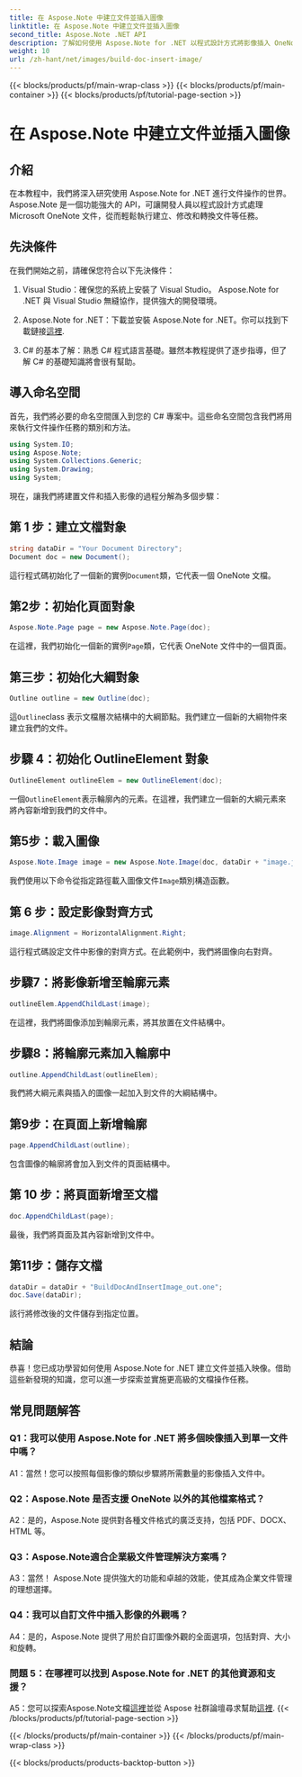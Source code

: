 ```yaml
---
title: 在 Aspose.Note 中建立文件並插入圖像
linktitle: 在 Aspose.Note 中建立文件並插入圖像
second_title: Aspose.Note .NET API
description: 了解如何使用 Aspose.Note for .NET 以程式設計方式將影像插入 OneNote 文件中。無縫文檔操作的簡單步驟。
weight: 10
url: /zh-hant/net/images/build-doc-insert-image/
---
```


{{< blocks/products/pf/main-wrap-class >}}
{{< blocks/products/pf/main-container >}}
{{< blocks/products/pf/tutorial-page-section >}}

# 在 Aspose.Note 中建立文件並插入圖像

## 介紹

在本教程中，我們將深入研究使用 Aspose.Note for .NET 進行文件操作的世界。 Aspose.Note 是一個功能強大的 API，可讓開發人員以程式設計方式處理 Microsoft OneNote 文件，從而輕鬆執行建立、修改和轉換文件等任務。 

## 先決條件

在我們開始之前，請確保您符合以下先決條件：

1. Visual Studio：確保您的系統上安裝了 Visual Studio。 Aspose.Note for .NET 與 Visual Studio 無縫協作，提供強大的開發環境。

2.  Aspose.Note for .NET：下載並安裝 Aspose.Note for .NET。你可以找到下載鏈接[這裡](https://releases.aspose.com/note/net/).

3. C# 的基本了解：熟悉 C# 程式語言基礎。雖然本教程提供了逐步指導，但了解 C# 的基礎知識將會很有幫助。

## 導入命名空間

首先，我們將必要的命名空間匯入到您的 C# 專案中。這些命名空間包含我們將用來執行文件操作任務的類別和方法。

```csharp
using System.IO;
using Aspose.Note;
using System.Collections.Generic;
using System.Drawing;
using System;
```

現在，讓我們將建置文件和插入影像的過程分解為多個步驟：

## 第 1 步：建立文檔對象

```csharp
string dataDir = "Your Document Directory";
Document doc = new Document();
```

這行程式碼初始化了一個新的實例`Document`類，它代表一個 OneNote 文檔。

## 第2步：初始化頁面對象

```csharp
Aspose.Note.Page page = new Aspose.Note.Page(doc);
```

在這裡，我們初始化一個新的實例`Page`類，它代表 OneNote 文件中的一個頁面。

## 第三步：初始化大綱對象

```csharp
Outline outline = new Outline(doc);
```

這`Outline`class 表示文檔層次結構中的大綱節點。我們建立一個新的大綱物件來建立我們的文件。

## 步驟 4：初始化 OutlineElement 對象

```csharp
OutlineElement outlineElem = new OutlineElement(doc);
```

一個`OutlineElement`表示輪廓內的元素。在這裡，我們建立一個新的大綱元素來將內容新增到我們的文件中。

## 第5步：載入圖像

```csharp
Aspose.Note.Image image = new Aspose.Note.Image(doc, dataDir + "image.jpg");
```

我們使用以下命令從指定路徑載入圖像文件`Image`類別構造函數。

## 第 6 步：設定影像對齊方式

```csharp
image.Alignment = HorizontalAlignment.Right;
```

這行程式碼設定文件中影像的對齊方式。在此範例中，我們將圖像向右對齊。

## 步驟7：將影像新增至輪廓元素

```csharp
outlineElem.AppendChildLast(image);
```

在這裡，我們將圖像添加到輪廓元素，將其放置在文件結構中。

## 步驟8：將輪廓元素加入輪廓中

```csharp
outline.AppendChildLast(outlineElem);
```

我們將大綱元素與插入的圖像一起加入到文件的大綱結構中。

## 第9步：在頁面上新增輪廓

```csharp
page.AppendChildLast(outline);
```

包含圖像的輪廓將會加入到文件的頁面結構中。

## 第 10 步：將頁面新增至文檔

```csharp
doc.AppendChildLast(page);
```

最後，我們將頁面及其內容新增到文件中。

## 第11步：儲存文檔

```csharp
dataDir = dataDir + "BuildDocAndInsertImage_out.one";
doc.Save(dataDir);
```

該行將修改後的文件儲存到指定位置。

## 結論

恭喜！您已成功學習如何使用 Aspose.Note for .NET 建立文件並插入映像。借助這些新發現的知識，您可以進一步探索並實施更高級的文檔操作任務。

## 常見問題解答

### Q1：我可以使用 Aspose.Note for .NET 將多個映像插入到單一文件中嗎？

A1：當然！您可以按照每個影像的類似步驟將所需數量的影像插入文件中。

### Q2：Aspose.Note 是否支援 OneNote 以外的其他檔案格式？

A2：是的，Aspose.Note 提供對各種文件格式的廣泛支持，包括 PDF、DOCX、HTML 等。

### Q3：Aspose.Note適合企業級文件管理解決方案嗎？

A3：當然！ Aspose.Note 提供強大的功能和卓越的效能，使其成為企業文件管理的理想選擇。

### Q4：我可以自訂文件中插入影像的外觀嗎？

A4：是的，Aspose.Note 提供了用於自訂圖像外觀的全面選項，包括對齊、大小和旋轉。

### 問題 5：在哪裡可以找到 Aspose.Note for .NET 的其他資源和支援？

 A5：您可以探索Aspose.Note文檔[這裡](https://reference.aspose.com/note/net/)並從 Aspose 社群論壇尋求幫助[這裡](https://forum.aspose.com/c/note/28).
{{< /blocks/products/pf/tutorial-page-section >}}

{{< /blocks/products/pf/main-container >}}
{{< /blocks/products/pf/main-wrap-class >}}

{{< blocks/products/products-backtop-button >}}
